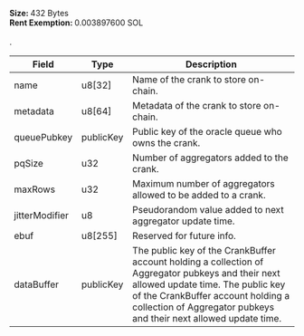 <b>Size: </b>432 Bytes<br /><b>Rent Exemption: </b>0.003897600 SOL<br /><br />.

| Field          | Type      | Description                                                                                                                                                                                                                                       |
| -------------- | --------- | ------------------------------------------------------------------------------------------------------------------------------------------------------------------------------------------------------------------------------------------------- |
| name           | u8[32]    | Name of the crank to store on-chain.                                                                                                                                                                                                              |
| metadata       | u8[64]    | Metadata of the crank to store on-chain.                                                                                                                                                                                                          |
| queuePubkey    | publicKey | Public key of the oracle queue who owns the crank.                                                                                                                                                                                                |
| pqSize         | u32       | Number of aggregators added to the crank.                                                                                                                                                                                                         |
| maxRows        | u32       | Maximum number of aggregators allowed to be added to a crank.                                                                                                                                                                                     |
| jitterModifier | u8        | Pseudorandom value added to next aggregator update time.                                                                                                                                                                                          |
| ebuf           | u8[255]   | Reserved for future info.                                                                                                                                                                                                                         |
| dataBuffer     | publicKey | The public key of the CrankBuffer account holding a collection of Aggregator pubkeys and their next allowed update time. The public key of the CrankBuffer account holding a collection of Aggregator pubkeys and their next allowed update time. |

